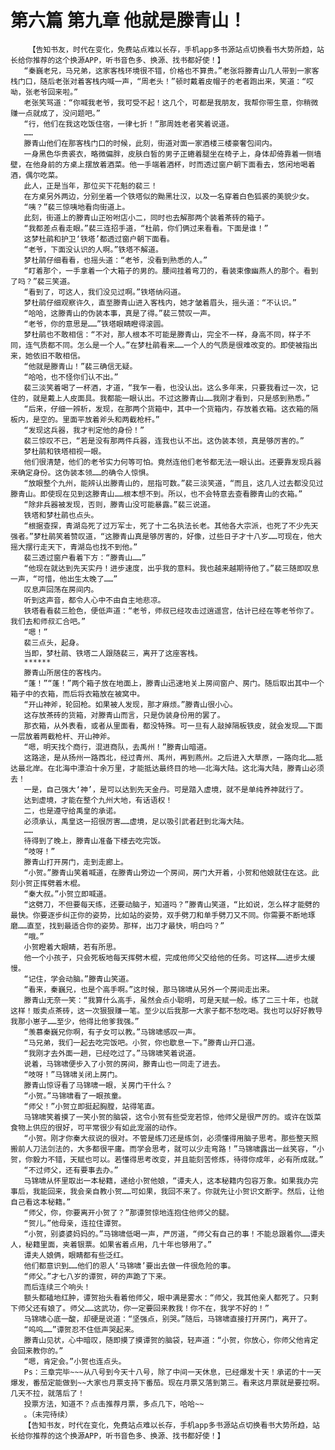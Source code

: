 # 第六篇 第九章 他就是滕青山！
        【告知书友，时代在变化，免费站点难以长存，手机app多书源站点切换看书大势所趋，站长给你推荐的这个换源APP，听书音色多、换源、找书都好使！】
       “秦巍老兄，马兄弟，这家客栈环境很不错，价格也不算贵。”老张将滕青山几人带到一家客栈门口，随后老张对着客栈内喊一声，“周老头！”顿时戴着皮帽子的老者跑出来，笑道：“哎呦，张老爷回来啦。”
       老张笑骂道：“你喊我老爷，我可受不起！这几个，可都是我朋友，我帮你带生意，你稍微赚一点就成了，没问题吧。”
       “行，他们在我这吃饭住宿，一律七折！”那周姓老者笑着说道。
       ……
       滕青山他们在那客栈门口的时候，此刻，街道对面一家酒楼三楼豪奢包间内。
       一身黑色华贵裘衣，略微偏胖，皮肤白皙的男子正蜷着腿坐在椅子上，身体却倚靠着一侧墙壁，在他身前的方桌上摆放着酒菜。他一手端着酒杯，时而透过窗户朝下面看去，悠闲地喝着酒，偶尔吃菜。
       此人，正是当年，那位买下花魁的裴三！
       在方桌另外两边，分别坐着一个铁塔似的黝黑壮汉，以及一名穿着白色狐裘的美貌少女。
       “咦？”裴三惊咦地看向街道上。
       此刻，街道上的滕青山正吩咐店小二，同时也去解那两个装着茶砖的箱子。
       “我都差点看走眼。”裴三连招手道，“杜鹃，你们俩过来看看。下面是谁！”
       这梦杜鹃和护卫‘铁塔’都透过窗户朝下面看。
       “老爷，下面没认识的人啊。”铁塔不解道。
       梦杜鹃仔细看看，也摇头道：“老爷，没看到熟悉的人。”
       “盯着那个，一手拿着一个大箱子的男的。腰间挂着弯刀的，看装束像幽燕人的那个。看到了吗？”裴三笑道。
       “看到了，可这人，我们没见过啊。”铁塔纳闷道。
       梦杜鹃仔细观察许久，直至滕青山进入客栈内，她才皱着眉头，摇头道：“不认识。”
       “哈哈，这滕青山的伪装本事，真是了得。”裴三赞叹一声。
       “老爷，你的意思是……”铁塔眼睛瞪得滚圆。
       梦杜鹃也不敢相信：“不对，那人根本不可能是滕青山，完全不一样，身高不同，样子不同，连气质都不同。怎么是一个人。”在梦杜鹃看来……一个人的气质是很难改变的。即使被指出来，她依旧不敢相信。
       “他就是滕青山！”裴三确信无疑。
       “哈哈，也不怪你们认不出。”
       裴三淡笑着喝了一杯酒，才道，“我乍一看，也没认出。这么多年来，只要我看过一次，记住的，就是戴上人皮面具。我都能一眼认出。不过这滕青山……我刚才看到，只是感到熟悉。”
       “后来，仔细一辨析，发现，在那两个货箱中，其中一个货箱内，存放着衣箱。这衣箱的隔板内，是空的。里面平放着斧头和两截枪杆。”
       “发现这兵器，我才判定他的身份！”
       裴三惊叹不已，“若是没有那两件兵器，连我也认不出。这伪装本领，真是够厉害的。”
       梦杜鹃和铁塔相视一眼。
       他们很清楚，他们的老爷实力何等可怕。竟然连他们老爷都无法一眼认出。还要靠发现兵器来确定身份。这伪装本领……的确令人惊惧。
       “放眼整个九州，能辨认出滕青山的，屈指可数。”裴三淡笑道，“而且，这几人过去都没见过滕青山。即使现在见到这滕青山……根本想不到。所以，也不会特意去查看滕青山的衣箱。”
       “除非兵器被发现，否则，滕青山没可能暴露。”裴三说道。
       铁塔和梦杜鹃也点头。
       “根据查探，青湖岛死了过万军士，死了十二名执法长老。其他各大宗派，也死了不少先天强者。”梦杜鹃笑着赞叹道，“这滕青山真是够厉害的，好像，过些日子才十八岁……可现在，他大摇大摆行走天下，青湖岛也找不到他。”
       裴三透过窗户看着下方：“滕青山……”
       “他现在就达到先天实丹！进步速度，出乎我的意料。我也越来越期待他了。”裴三随即叹息一声，“可惜，他出生太晚了……”
       叹息声回荡在房间内。
       听到这声音，都令人心中不由自主地悲凉。
       铁塔看看裴三脸色，便低声道：“老爷，师叔已经攻击过逍遥宫，估计已经在等老爷你了。我们去和师叔汇合吧。”
       “嗯！”
       裴三点头，起身。
       当即，梦杜鹃、铁塔二人跟随裴三，离开了这座客栈。
       ******
       滕青山所居住的客栈内。
       “蓬！”“蓬！”两个箱子放在地面上，滕青山迅速地关上房间窗户、房门。随后取出其中一个箱子中的衣箱，而后将衣箱放在被窝中。
       “开山神斧，轮回枪。如果被人发现，那才麻烦。”滕青山很小心。
       这存放茶砖的货箱，对滕青山而言，只是伪装身份用的罢了。
       那衣箱，从外表看，或者从里面看，都没特殊。可一旦有人敲掉隔板铁皮，就会发现……下面一层放着两截枪杆、开山神斧。
       “嗯，明天找个商行，混进商队，去禹州！”滕青山暗道。
       这路途，是从扬州一路西北，经过青州、禹州，再到燕州。之后进入大草原，一路向北……抵达最北岸。在北海中漂泊十余万里，才能抵达最终目的地——北海大陆。这北海大陆，滕青山必须去！
       一是，自己强大‘神’，是可以达到先天金丹。可是踏入虚境，就不是单纯养神就行了。
       达到虚境，才能在整个九州大地，有话语权！
       二，也是遵守给禹皇的承诺。
       必须承认，禹皇这一招很厉害……虚境，足以吸引武者赶到北海大陆。
       ……
       待得到了晚上，滕青山准备下楼去吃完饭。
       “吱呀！”
       滕青山打开房门，走到走廊上。
       “小贺。”滕青山笑着喊道，在滕青山旁边一个房间，房门大开着，小贺和他娘就住在这。此刻小贺正挥劈着木棍。
       “秦大叔。”小贺立即喊道。
       “这劈刀，不但要每天练，还要动脑子，知道吗？”滕青山笑道，“比如说，怎么样才能劈的最快。你要逐步纠正你的姿势，比如站的姿势，双手劈刀和单手劈刀又不同。你需要不断地琢磨……直至，找到最适合你的姿势。那样，出刀才最快，明白吗？”
       “哦。”
       小贺瞪着大眼睛，若有所思。
       他一个小孩子，只会死板地每天挥劈木棍，完成他师父交给他的任务。可这样……进步太缓慢。
       “记住，学会动脑。”滕青山笑道。
       “看来，秦巍兄，也是个高手啊。”这时候，那马锦啸从另外一个房间走出来。
       滕青山无奈一笑：“我算什么高手，虽然会点小聪明，可是天赋一般。练了二三十年，也就这样！贩卖点茶砖，这一次狠狠赚一笔。至少以后我那一大家子都不愁吃喝。我也可以好好教导我那小崽子……至少，他得比他爹我强。”
       “羡慕秦巍兄你啊，有子女可以教。”马锦啸感叹一声。
       “马兄弟，我们一起去吃完饭吧。小贺，你也歇息一下。”滕青山开口道。
       “我刚才去外面一趟，已经吃过了。”马锦啸笑着说道。
       说着，马锦啸便步入了小贺的房间，滕青山也一同走了进去。
       “吱呀！”马锦啸关闭上房门。
       滕青山惊讶看了马锦啸一眼，关房门干什么？
       “小贺。”马锦啸看了一眼孩童。
       “师父！”小贺立即挺起胸膛，站得笔直。
       马锦啸笑着摸了一笑小贺的脑袋，这令小贺有些受宠若惊，他师父是很严厉的。或许在饭菜食物上供应的很好，可平常很少有如此宠溺的动作。
       “小贺。刚才你秦大叔说的很对。不管是练刀还是练剑，必须懂得用脑子思考。那些整天照搬前人刀法剑法的，大多都很平庸。而学会思考，就可以少走弯路！”马锦啸露出一丝笑容，“小贺，你毅力不错，天赋也可以。若懂得思考改变，并且能刻苦修炼，待得你成年，必有所成就。”
       “不过师父，还有要事去办。”
       马锦啸从怀里取出一本秘籍，递给小贺他娘，“谭夫人，这本秘籍内包容万象。如果我办完事后，我能回来，我会亲自教小贺……可如果，我回不来了。你就先让小贺识文断字。然后，让他自己看这本秘籍。”
       “师父，你，你要离开小贺了？”那谭贺惊地连抱住他师父的腿。
       “贺儿。”他母亲，连拉住谭贺。
       “小贺，别婆婆妈妈的。”马锦啸低喝一声，严厉道，“师父有自己的事！不能总跟着你……谭夫人，秘籍里面，夹着银票。如果省着点用，几十年也够用了。”
       谭夫人娘俩，眼睛都有些泛红。
       他们都意识到……他们的恩人‘马锦啸’要出去做一件很危险的事。
       “师父。”才七八岁的谭贺，砰的声跪了下来。
       而后连续三个响头！
       额头都磕地红肿，谭贺抬头看着他师父，眼中满是雾水：“师父，我其他亲人都死了。只剩下师父还有娘了。师父……这武功，你一定要回来教我！你不在，我学不好的！”
       马锦啸心底一酸，却硬是说道：“坚强点，别哭。”随后，马锦啸直接打开房门，离开了。
       “呜呜……”谭贺忍不住低声哭起来。
       滕青山见状，心中暗叹，随即摸了摸谭贺的脑袋，轻声道：“小贺，你放心，你师父他肯定会回来教你的。”
       “嗯，肯定会。”小贺也连点头。
       Ps：三章完毕~~~从八号到今天十八号，除了中间一天休息，已经爆发十天！承诺的十一天爆发，番茄定能做到~~大家也月票支持下番茄。现在月票又落到第三。看来这月票就是要拉啊。几天不拉，就落后了！
       投票方法，知道不？点击推荐月票，多点几下，哈哈~~
       。（未完待续）
       【告知书友，时代在变化，免费站点难以长存，手机app多书源站点切换看书大势所趋，站长给你推荐的这个换源APP，听书音色多、换源、找书都好使！】